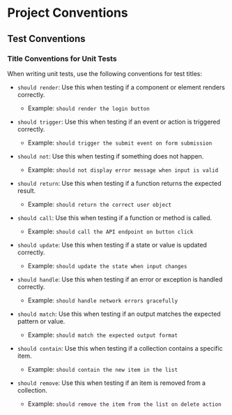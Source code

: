 # Project Conventions

## Test Conventions

### Title Conventions for Unit Tests

When writing unit tests, use the following conventions for test titles:

- `should render`: Use this when testing if a component or element renders correctly.

  - Example: `should render the login button`

- `should trigger`: Use this when testing if an event or action is triggered correctly.

  - Example: `should trigger the submit event on form submission`

- `should not`: Use this when testing if something does not happen.

  - Example: `should not display error message when input is valid`

- `should return`: Use this when testing if a function returns the expected result.

  - Example: `should return the correct user object`

- `should call`: Use this when testing if a function or method is called.

  - Example: `should call the API endpoint on button click`

- `should update`: Use this when testing if a state or value is updated correctly.

  - Example: `should update the state when input changes`

- `should handle`: Use this when testing if an error or exception is handled correctly.

  - Example: `should handle network errors gracefully`

- `should match`: Use this when testing if an output matches the expected pattern or value.

  - Example: `should match the expected output format`

- `should contain`: Use this when testing if a collection contains a specific item.

  - Example: `should contain the new item in the list`

- `should remove`: Use this when testing if an item is removed from a collection.
  - Example: `should remove the item from the list on delete action`
